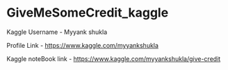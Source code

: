 # GiveMeSomeCredit_kaggle

Kaggle Username - Myyank shukla

Profile Link - https://www.kaggle.com/myyankshukla

Kaggle noteBook link - https://www.kaggle.com/myyankshukla/give-credit